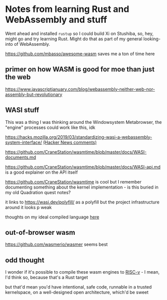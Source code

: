 # Notes from learning Rust and WebAssembly and stuff

Went ahead and installed `rustup` so I could build Xi on Stushiba, so, hey, might go and try learning Rust. Might do that as part of my general looking-into of WebAssembly.

https://github.com/mbasso/awesome-wasm saves me a ton of time here

## primer on how WASM is good for moe than just the web

https://www.javascriptjanuary.com/blog/webassembly-neither-web-nor-assembly-but-revolutionary

## WASI stuff

This was a thing I was thinking around the Windowsystem Metabrowser, the "engine" processes could work like this, idk

https://hacks.mozilla.org/2019/03/standardizing-wasi-a-webassembly-system-interface/ [(Hacker News comments)](https://news.ycombinator.com/item?id=19501614)

https://github.com/CraneStation/wasmtime/blob/master/docs/WASI-documents.md

https://github.com/CraneStation/wasmtime/blob/master/docs/WASI-api.md is a good explainer on the API itself

https://github.com/CraneStation/wasmtime is cool but I remember documenting something about the kernel implementation - is this buried in my old Quadration quest notes?

it links to https://wasi.dev/polyfill/ as a polyfill but the project infrastructure around it looks p weak

thoughts on my ideal compiled language [here](e07dce70-4cdb-4d64-a985-8af26bdd75c7.md)

## out-of-browser wasm

https://github.com/wasmerio/wasmer seems best

## odd thought

I wonder if it's possible to compile these wasm engines to [RISC-v][] - I mean, I'd think so, because that's a Rust target

but that'd mean you'd have intentional, safe code, runnable in a trusted kernelspace, on a well-designed open architecture, which'd be sweet

[RISC-V]: https://en.wikipedia.org/wiki/RISC-V
